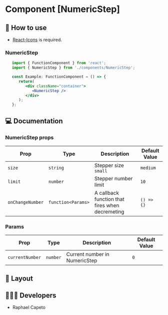 # Component [NumericStep]


## 🚀 How to use

 - [React-Icons](https://react-icons.github.io/react-icons/) is required.

### NumericStep
```jsx
   import { FunctionComponent } from 'react';
   import { NumericStep } from './components/NumericStep';

   const Example: FunctionComponent = () => {
      return(
         <div className="container">
            <NumericStep />
         </div>
      );
   };

```

## 💻 Documentation

### NumericStep props

| Prop | Type | Description                                                                                                                                         | Default Value |
| --------- | -------- | ------------------------------------------------------------------------------------------------------------------------------------------------------- | ----------------- |
| `size`  | `string` | Stepper size `small` | `medium` | `large` | `small` |
| `limit`  | `number` | Stepper number limit  | `10` |
| `onChangeNumber`  | `function<Params>` | A callback function that fires when decremeting | `() => {}`| 

### Params

| Prop | Type | Description                                                                                                                                         | Default Value |
| --------- | -------- | ------------------------------------------------------------------------------------------------------------------------------------------------------- | ----------------- |
| `currentNumber`  | `number` | Current number in NumericStep | `0` |

## 🔖 Layout

<p align="left">
 
</p>

## 👨🏻‍💻 Developers
- Raphael Capeto


